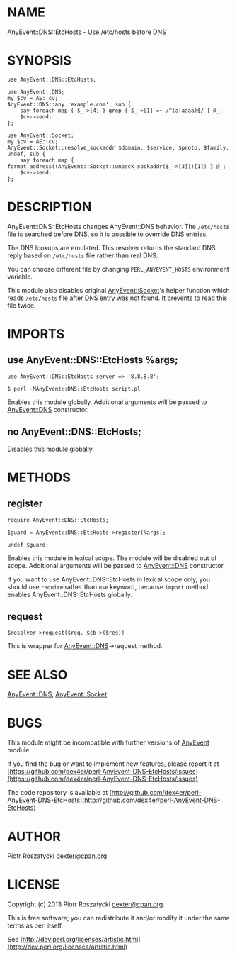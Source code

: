 # NAME

AnyEvent::DNS::EtcHosts - Use /etc/hosts before DNS

# SYNOPSIS

    use AnyEvent::DNS::EtcHosts;

    use AnyEvent::DNS;
    my $cv = AE::cv;
    AnyEvent::DNS::any 'example.com', sub {
        say foreach map { $_->[4] } grep { $_->[1] =~ /^(a|aaaa)$/ } @_;
        $cv->send;
    };

    use AnyEvent::Socket;
    my $cv = AE::cv;
    AnyEvent::Socket::resolve_sockaddr $domain, $service, $proto, $family, undef, sub {
        say foreach map { format_address((AnyEvent::Socket::unpack_sockaddr($_->[3]))[1]) } @_;
        $cv->send;
    };

# DESCRIPTION

AnyEvent::DNS::EtcHosts changes AnyEvent::DNS behavior. The `/etc/hosts` file
is searched before DNS, so it is possible to override DNS entries.

The DNS lookups are emulated. This resolver returns the standard DNS reply
based on `/etc/hosts` file rather than real DNS.

You can choose different file by changing `PERL_ANYEVENT_HOSTS` environment
variable.

This module also disables original [AnyEvent::Socket](https://metacpan.org/pod/AnyEvent::Socket)'s helper function which
reads `/etc/hosts` file after DNS entry was not found. It prevents to read
this file twice.





# IMPORTS

## use AnyEvent::DNS::EtcHosts %args;

    use AnyEvent::DNS::EtcHosts server => '8.8.8.8';

    $ perl -MAnyEvent::DNS::EtcHosts script.pl

Enables this module globally. Additional arguments will be passed to
[AnyEvent::DNS](https://metacpan.org/pod/AnyEvent::DNS) constructor.

## no AnyEvent::DNS::EtcHosts;

Disables this module globally.

# METHODS

## register

    require AnyEvent::DNS::EtcHosts;

    $guard = AnyEvent::DNS::EtcHosts->register(%args);

    undef $guard;

Enables this module in lexical scope. The module will be disabled out of
scope. Additional arguments will be passed to [AnyEvent::DNS](https://metacpan.org/pod/AnyEvent::DNS) constructor.

If you want to use AnyEvent::DNS::EtcHosts in lexical scope only, you should
use `require` rather than `use` keyword, because `import` method enables
AnyEvent::DNS::EtcHosts globally.

## request

    $resolver->request($req, $cb->($res))

This is wrapper for [AnyEvent::DNS](https://metacpan.org/pod/AnyEvent::DNS)\->request method.

# SEE ALSO

[AnyEvent::DNS](https://metacpan.org/pod/AnyEvent::DNS),
[AnyEvent::Socket](https://metacpan.org/pod/AnyEvent::Socket).

# BUGS

This module might be incompatible with further versions of [AnyEvent](https://metacpan.org/pod/AnyEvent) module.

If you find the bug or want to implement new features, please report it at
[https://github.com/dex4er/perl-AnyEvent-DNS-EtcHosts/issues](https://github.com/dex4er/perl-AnyEvent-DNS-EtcHosts/issues)

The code repository is available at
[http://github.com/dex4er/perl-AnyEvent-DNS-EtcHosts](http://github.com/dex4er/perl-AnyEvent-DNS-EtcHosts)

# AUTHOR

Piotr Roszatycki <dexter@cpan.org>

# LICENSE

Copyright (c) 2013 Piotr Roszatycki <dexter@cpan.org>.

This is free software; you can redistribute it and/or modify it under
the same terms as perl itself.

See [http://dev.perl.org/licenses/artistic.html](http://dev.perl.org/licenses/artistic.html)
